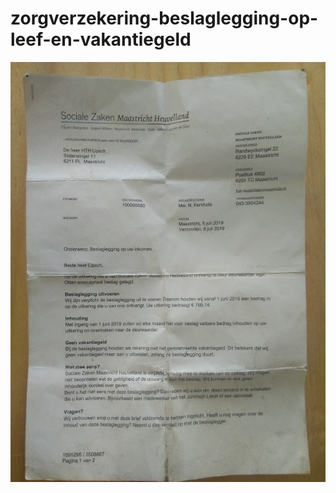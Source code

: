 zorgverzekering-beslaglegging-op-leef-en-vakantiegeld
=====================================================

![](https://github.com/nondejus/zorgverzekering-beslaglegging-op-leef-en-vakantiegeld/blob/main/ArtBoard%20Image%20(1).jpg)
